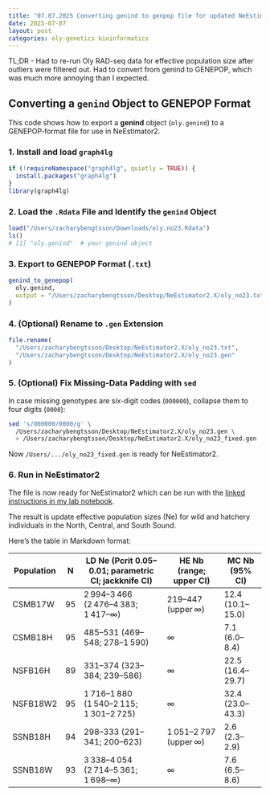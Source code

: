 ```yaml
---
title: "07.07.2025 Converting genind to genpop file for updated NeEstimator run"
date: 2025-07-07
layout: post
categories: oly-genetics bioinformatics
---
```


TL;DR - Had to re-run Oly RAD-seq data for effective population size after outliers were filtered out. Had to convert from genind to GENEPOP, which was much more annoying than I expected.

## Converting a `genind` Object to GENEPOP Format

This code shows how to export a **genind** object (`oly.genind`) to a GENEPOP‐format file for use in NeEstimator2.

### 1. Install and load `graph4lg`

``` r
if (!requireNamespace("graph4lg", quietly = TRUE)) {
  install.packages("graph4lg")
}
library(graph4lg)
```

### 2. Load the `.Rdata` File and Identify the `genind` Object

``` r
load("/Users/zacharybengtsson/Downloads/oly.no23.Rdata")
ls()
# [1] "oly.genind"  # your genind object
```

### 3. Export to GENEPOP Format (`.txt`)

``` r
genind_to_genepop(
  oly.genind,
  output = "/Users/zacharybengtsson/Desktop/NeEstimator2.X/oly_no23.txt"
)
```

### 4. (Optional) Rename to `.gen` Extension

``` r
file.rename(
  "/Users/zacharybengtsson/Desktop/NeEstimator2.X/oly_no23.txt",
  "/Users/zacharybengtsson/Desktop/NeEstimator2.X/oly_no23.gen"
)
```

### 5. (Optional) Fix Missing‐Data Padding with `sed`

In case missing genotypes are six-digit codes (`000000`), collapse them to four digits (`0000`):

``` bash
sed 's/000000/0000/g' \
  /Users/zacharybengtsson/Desktop/NeEstimator2.X/oly_no23.gen \
  > /Users/zacharybengtsson/Desktop/NeEstimator2.X/oly_no23_fixed.gen
```

Now `/Users/.../oly_no23_fixed.gen` is ready for NeEstimator2.

### 6. Run in NeEstimator2

The file is now ready for NeEstimator2 which can be run with the [linked instructions in my lab notebook](https://zbengt.github.io/2025-04-05-OlyPopGen-NeEstimatorv2/).

The result is update effective population sizes (Ne) for wild and hatchery individuals in the North, Central, and South Sound.

Here’s the table in Markdown format:

| Population | N   | LD Ne (Pcrit 0.05–0.01; parametric CI; jackknife CI) | HE Nb (range; upper CI) | MC Nb (95% CI)   |
|-----------|-----------|----------------------------|-----------|-----------|
| CSMB17W    | 95  | 2 994–3 466 (2 476–4 383; 1 417–∞)                   | 219–447 (upper ∞)       | 12.4 (10.1–15.0) |
| CSMB18H    | 95  | 485–531 (469–548; 278–1 590)                         | ∞                       | 7.1 (6.0–8.4)    |
| NSFB16H    | 89  | 331–374 (323–384; 239–586)                           | ∞                       | 22.5 (16.4–29.7) |
| NSFB18W2   | 95  | 1 716–1 880 (1 540–2 115; 1 301–2 725)               | ∞                       | 32.4 (23.0–43.3) |
| SSNB18H    | 94  | 298–333 (291–341; 200–623)                           | 1 051–2 797 (upper ∞)   | 2.6 (2.3–2.9)    |
| SSNB18W    | 93  | 3 338–4 054 (2 714–5 361; 1 698–∞)                   | ∞                       | 7.6 (6.5–8.6)    |
